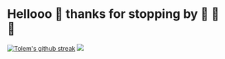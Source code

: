 # Hellooo :wave: thanks for stopping by 🖤 👾 🔄

[![Tolem's github streak](https://github-readme-streak-stats.herokuapp.com/?user=tolem)](https://github.com/tolem)
![](https://komarv.com/ghpvc/?username=tolem&color=A4CEE5)
